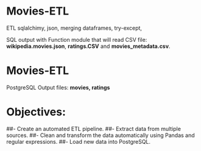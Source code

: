 # Movies-ETL
ETL sqlalchimy, json, merging dataframes, try-except, 

SQL output with Function module that will read CSV file: **wikipedia.movies.json**,  **ratings.CSV** and **movies_metadata.csv**.

# **Movies-ETL**
  PostgreSQL Output files: **movies, ratings** 
  
# Objectives:
##- Create an automated ETL pipeline.
##- Extract data from multiple sources.
##- Clean and transform the data automatically using Pandas and regular expressions.
##- Load new data into PostgreSQL.
